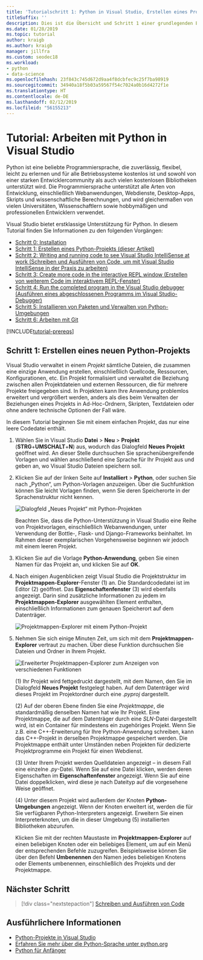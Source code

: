 ```yaml
---
title: 'Tutorialschritt 1: Python in Visual Studio, Erstellen eines Projekts'
titleSuffix: ''
description: Dies ist die Übersicht und Schritt 1 einer grundlegenden Einführung in Python-Funktionen in Visual Studio, einschließlich Voraussetzungen und das Erstellen eines neuen Python-Projekts.
ms.date: 01/28/2019
ms.topic: tutorial
author: kraigb
ms.author: kraigb
manager: jillfra
ms.custom: seodec18
ms.workload:
- python
- data-science
ms.openlocfilehash: 23f843c745d672d9aa4f8dcbfec9c25f7ba98919
ms.sourcegitcommit: 34940a18f5b03a59567f54c7024a0b16d4272f1e
ms.translationtype: HT
ms.contentlocale: de-DE
ms.lasthandoff: 02/12/2019
ms.locfileid: "56155213"
---
```

# <a name="tutorial-work-with-python-in-visual-studio"></a>Tutorial: Arbeiten mit Python in Visual Studio

Python ist eine beliebte Programmiersprache, die zuverlässig, flexibel, leicht zu erlernen und für alle Betriebssysteme kostenlos ist und sowohl von einer starken Entwicklercommunity als auch vielen kostenlosen Bibliotheken unterstützt wird. Die Programmiersprache unterstützt alle Arten von Entwicklung, einschließlich Webanwendungen, Webdienste, Desktop-Apps, Skripts und wissenschaftliche Berechnungen, und wird gleichermaßen von vielen Universitäten, Wissenschaftlern sowie hobbymäßigen und professionellen Entwicklern verwendet.

Visual Studio bietet erstklassige Unterstützung für Python. In diesem Tutorial finden Sie Informationen zu den folgenden Vorgängen:

- [Schritt 0: Installation](tutorial-working-with-python-in-visual-studio-step-00-installation.md)
- [Schritt 1: Erstellen eines Python-Projekts (dieser Artikel)](#step-1-create-a-new-python-project)
- [Schritt 2: Writing and running code to see Visual Studio IntelliSense at work (Schreiben und Ausführen von Code, um mit Visual Studio IntelliSense in der Praxis zu arbeiten)](tutorial-working-with-python-in-visual-studio-step-02-writing-code.md)
- [Schritt 3: Create more code in the interactive REPL window (Erstellen von weiterem Code im interaktivem REPL-Fenster)](tutorial-working-with-python-in-visual-studio-step-03-interactive-repl.md)
- [Schritt 4: Run the completed program in the Visual Studio debugger (Ausführen eines abgeschlossenen Programms im Visual Studio-Debugger)](tutorial-working-with-python-in-visual-studio-step-04-debugging.md)
- [Schritt 5: Installieren von Paketen und Verwalten von Python-Umgebungen](tutorial-working-with-python-in-visual-studio-step-05-installing-packages.md)
- [Schritt 6: Arbeiten mit Git](tutorial-working-with-python-in-visual-studio-step-06-working-with-git.md)

[!INCLUDE[tutorial-prereqs](includes/tutorial-prereqs.md)]

## <a name="step-1-create-a-new-python-project"></a>Schritt 1: Erstellen eines neuen Python-Projekts

Visual Studio verwaltet in einem *Projekt* sämtliche Dateien, die zusammen eine einzige Anwendung erstellen, einschließlich Quellcode, Ressourcen, Konfigurationen, etc. Ein Projekt formalisiert und verwaltet die Beziehung zwischen allen Projektdateien und externen Ressourcen, die für mehrere Projekte freigegeben sind. In Projekten kann Ihre Anwendung problemlos erweitert und vergrößert werden, anders als dies beim Verwalten der Beziehungen eines Projekts in Ad-Hoc-Ordnern, Skripten, Textdateien oder ohne andere technische Optionen der Fall wäre.

In diesem Tutorial beginnen Sie mit einem einfachen Projekt, das nur eine leere Codedatei enthält.

1. Wählen Sie in Visual Studio **Datei** > **Neu** > **Projekt** (**STRG**+**UMSCHALT**+**N**) aus, wodurch das Dialogfeld **Neues Projekt** geöffnet wird. An dieser Stelle durchsuchen Sie sprachenübergreifende Vorlagen und wählen anschließend eine Sprache für Ihr Projekt aus und geben an, wo Visual Studio Dateien speichern soll.

1. Klicken Sie auf der linken Seite auf **Installiert** > **Python**, oder suchen Sie nach „Python“, um Python-Vorlagen anzuzeigen. Über die Suchfunktion können Sie leicht Vorlagen finden, wenn Sie deren Speicherorte in der Sprachenstruktur nicht kennen.

    ![Dialogfeld „Neues Projekt“ mit Python-Projekten](media/vs-getting-started-python-01-new-project.png)

    Beachten Sie, dass die Python-Unterstützung in Visual Studio eine Reihe von Projektvorlagen, einschließlich Webanwendungen, unter Verwendung der Bottle-, Flask- und Django-Frameworks beinhaltet. Im Rahmen dieser exemplarischen Vorgehensweise beginnen wir jedoch mit einem leeren Projekt.

1. Klicken Sie auf die Vorlage **Python-Anwendung**, geben Sie einen Namen für das Projekt an, und klicken Sie auf **OK**.

1. Nach einigen Augenblicken zeigt Visual Studio die Projektstruktur im **Projektmappen-Explorer**-Fenster (1) an. Die Standardcodedatei ist im Editor (2) geöffnet. Das **Eigenschaftenfenster** (3) wird ebenfalls angezeigt. Darin sind zusätzliche Informationen zu jedem im **Projektmappen-Explorer** ausgewählten Element enthalten, einschließlich Informationen zum genauen Speicherort auf dem Datenträger.

    ![Projektmappen-Explorer mit einem Python-Projekt](media/vs-getting-started-python-02-windows.png)

1. Nehmen Sie sich einige Minuten Zeit, um sich mit dem **Projektmappen-Explorer** vertraut zu machen. Über diese Funktion durchsuchen Sie Dateien und Ordner in Ihrem Projekt.

    ![Erweiterter Projektmappen-Explorer zum Anzeigen von verschiedenen Funktionen](media/vs-getting-started-python-03-solution-explorer.png)

    (1) Ihr Projekt wird fettgedruckt dargestellt, mit dem Namen, den Sie im Dialogfeld **Neues Projekt** festgelegt haben. Auf dem Datenträger wird dieses Projekt im Projektordner durch eine *.pyproj* dargestellt.

    (2) Auf der oberen Ebene finden Sie eine *Projektmappe*, die standardmäßig denselben Namen hat wie Ihr Projekt. Eine Projektmappe, die auf dem Datenträger durch eine *SLN*-Datei dargestellt wird, ist ein Container für mindestens ein zugehöriges Projekt. Wenn Sie z.B. eine C++-Erweiterung für Ihre Python-Anwendung schreiben, kann das C++-Projekt in derselben Projektmappe gespeichert werden. Die Projektmappe enthält unter Umständen neben Projekten für dedizierte Projektprogramme ein Projekt für einen Webdienst.

    (3) Unter Ihrem Projekt werden Quelldateien angezeigt – in diesem Fall eine einzelne *.py*-Datei. Wenn Sie auf eine Datei klicken, werden deren Eigenschaften im **Eigenschaftenfenster** angezeigt. Wenn Sie auf eine Datei doppelklicken, wird diese je nach Dateityp auf die vorgesehene Weise geöffnet.

    (4) Unter diesem Projekt wird außerdem der Knoten **Python-Umgebungen** angezeigt. Wenn der Knoten erweitert ist, werden die für Sie verfügbaren Python-Interpreters angezeigt. Erweitern Sie einen Interpreterknoten, um die in dieser Umgebung (5) installierten Bibliotheken abzurufen.

    Klicken Sie mit der rechten Maustaste im **Projektmappen-Explorer** auf einen beliebigen Knoten oder ein beliebiges Element, um auf ein Menü der entsprechenden Befehle zuzugreifen. Beispielsweise können Sie über den Befehl **Umbenennen** den Namen jedes beliebigen Knotens oder Elements umbenennen, einschließlich des Projekts und der Projektmappe.

## <a name="next-step"></a>Nächster Schritt

> [!div class="nextstepaction"]
> [Schreiben und Ausführen von Code](tutorial-working-with-python-in-visual-studio-step-02-writing-code.md)

## <a name="go-deeper"></a>Ausführlichere Informationen

- [Python-Projekte in Visual Studio](managing-python-projects-in-visual-studio.md)
- [Erfahren Sie mehr über die Python-Sprache unter python.org](https://www.python.org)
- [Python für Anfänger](https://www.python.org/about/gettingstarted/)
